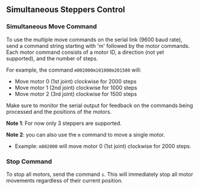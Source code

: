 ## Simultaneous Steppers Control

### Simultaneous Move Command

To use the multiple move commands on the serial link (9600 baud rate), send a command string starting with 'm' followed by the motor commands. Each motor command consists of a motor ID, a direction (not yet supported), and the number of steps. 

For example, the command `m002000m101000m201500` will:
- Move motor 0 (1st joint) clockwise for 2000 steps
- Move motor 1 (2nd joint) clockwise for 1000 steps
- Move motor 2 (3rd joint) clockwise for 1500 steps
  
Make sure to monitor the serial output for feedback on the commands being processed and the positions of the motors.

__Note 1__: For now only 3 steppers are supported.

__Note 2__: you can also use the `m` command to move a single motor.

* Example: `m002000` will move motor 0 (1st joint) clockwise for 2000 steps.

### Stop Command
To stop all motors, send the command `s`. This will immediately stop all motor movements regardless of their current position.

